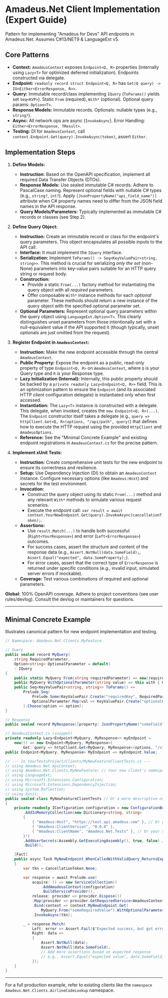 # Amadeus.Net Client Implementation (Expert Guide)
Pattern for implementing "Amadeus for Devs" API endpoints in Amadeus.Net. Assumes C#13/NET9 & LanguageExt v5.

## Core Patterns
- **Context:** `AmadeusContext` exposes `Endpoint<Q, R>` properties (internally using `Lazy<T>` for optimized deferred initialization). Endpoints constructed via delegate.
- **Endpoint:** `readonly record struct Endpoint<Q, R>` has `Get(Q query) -> IO<Either<ErrorResponse, R>>`.
- **Query:** Immutable record/class implementing `IQuery` (`ToParams()` yields set `Seq<KVP>`). Static `From` (required), `With*` (optional). Optional query params: `Option<T>`.
- **Response Models:** Immutable records. Optionals: nullable types (e.g., `string?`).
- **Async:** All network ops are async (`InvokeAsync`). Error Handling: `Either<ErrorResponse, TResult>`.
- **Testing:** DI for `AmadeusContext`, call `context.Endpoint.Get(query).InvokeAsync(token)`, assert `Either`.

## Implementation Steps
1.  **Define Models:**
    *   **Instruction:** Based on the OpenAPI specification, implement all required Data Transfer Objects (DTOs).
    *   **Response Models:** Use sealed immutable C# records. Adhere to PascalCase naming. Represent optional fields with nullable C# types (e.g., `string?`, `int?`). Apply `[JsonPropertyName("api_field_name")]` attribute when C# property names need to differ from the JSON field names in the API response.
    *   **Query Models/Parameters:** Typically implemented as immutable C# records or classes (see Step 2).

2.  **Define Query Object:**
    *   **Instruction:** Create an immutable record or class for the endpoint's query parameters. This object encapsulates all possible inputs to the API call.
    *   **Interface:** It must implement the `IQuery` interface.
    *   **Serialization:** Implement `ToParams() -> Seq<KeyValuePair<string, string>>`. This method is crucial for serializing *only the set* (non-None) parameters into key-value pairs suitable for an HTTP query string or request body.
    *   **Construction:**
        *   Provide a static `From(...)` factory method for instantiating the query object with all *required* parameters.
        *   Offer composable `With*` instance methods for each *optional* parameter. These methods should return a new instance of the query object with the specified optional parameter set.
    *   **Optional Parameters:** Represent optional query parameters within the query object using `LanguageExt.Option<T>`. This clearly distinguishes unset parameters from those intentionally set with a null-equivalent value if the API supported it (though typically, unset optionals are just omitted from the request).

3.  **Register Endpoint in `AmadeusContext`:**
    *   **Instruction:** Make the new endpoint accessible through the central `AmadeusContext`.
    *   **Public Property:** Expose the endpoint as a public, read-only property of type `Endpoint<Q, R>` on `AmadeusContext`, where `Q` is your Query type and `R` is your Response type.
    *   **Lazy Initialization (Internal):** Internally, this public property should be backed by a `private readonly Lazy<Endpoint<Q, R>>` field. This is an optimization pattern to ensure the `Endpoint` (and its associated HTTP client configuration delegate) is instantiated only when first accessed.
    *   **Instantiation:** The `Lazy<T>` instance is constructed with a delegate. This delegate, when invoked, creates the `new Endpoint<Q, R>(...)`. The `Endpoint` constructor itself takes a delegate (e.g., `query => httpClient.Get<Q, R>(options, "/api/path", query)`) that defines how to execute the HTTP request using the provided `HttpClient` and `AmadeusOptions`.
    *   **Reference:** See the "Minimal Concrete Example" and existing endpoint registrations in `AmadeusContext.cs` for the precise pattern.

4.  **Implement xUnit Tests:**
    *   **Instruction:** Create comprehensive unit tests for the new endpoint to ensure its correctness and resilience.
    *   **Setup:** Use Dependency Injection (DI) to obtain an `AmadeusContext` instance. Configure necessary options (like `Amadeus:Host`) and secrets for the test environment.
    *   **Invocation:**
        *   Construct the query object using its static `From(...)` method and any relevant `With*` methods to simulate various request scenarios.
        *   Execute the endpoint call: `var result = await context.YourNewEndpoint.Get(query).InvokeAsync(cancellationToken);`.
    *   **Assertions:**
        *   Use `result.Match(...)` to handle both successful (`Right<YourResponse>`) and error (`Left<ErrorResponse>`) outcomes.
        *   For success cases, assert the structure and content of the response data (e.g., `Assert.NotNull(data.SomeField);`, `Assert.Equal("expected", data.SomeProperty);`).
        *   For error cases, assert that the correct type of `ErrorResponse` is returned under specific conditions (e.g., invalid input, simulated server errors if mockable).
    *   **Coverage:** Test various combinations of required and optional parameters.

**Global:** 100% OpenAPI coverage. Adhere to project conventions (see user rules/devlog). Consult the devlog or maintainers for questions.

---

## Minimal Concrete Example

Illustrates canonical pattern for new endpoint implementation and testing.

```csharp
// Namespace: Amadeus.Net.Clients.MyFeature

// Query
public sealed record MyQuery(
    string RequiredParameter,
    Option<string> OptionalParameter = default)
    : IQuery
{
    public static MyQuery From(string requiredParameter) => new(requiredParameter);
    public MyQuery WithOptionalParameter(string value) => this with { OptionalParameter = Prelude.Some(value) };
    public Seq<KeyValuePair<string, string>> ToParams() =>
        Prelude.Seq(
            Prelude.Some(KeyValuePair.Create("requiredKey", RequiredParameter)),
            OptionalParameter.Map(val => KeyValuePair.Create("optionalKey", val))
        ).Choose(option => option);
}

// Response
public sealed record MyResponse([property: JsonPropertyName("someField")] string? SomeField);

// AmadeusContext.cs (snippet)
private readonly Lazy<Endpoint<MyQuery, MyResponse>> myEndpoint =
    new(() => new Endpoint<MyQuery, MyResponse>(
        Get: query => httpClient.Get<MyQuery, MyResponse>(options, "/v1/myendpoint", query)));
public Endpoint<MyQuery, MyResponse> MyEndpoint => myEndpoint.Value;

// --- In YourTestsProject/Clients/MyNewFeatureClientTests.cs ---
// using Amadeus.Net.ApiContext;
// using Amadeus.Net.Clients.MyNewFeature; // Your new client's namespace
// using LanguageExt;
// using Microsoft.Extensions.Configuration;
// using Microsoft.Extensions.DependencyInjection;
// using System.Reflection;
// using Xunit;
public sealed class MyNewFeatureClientTests // Or a more descriptive name
{
    private readonly IConfiguration configuration = new ConfigurationBuilder()
        .AddInMemoryCollection(new Dictionary<string, string>
        {
            { "Amadeus:Host", "https://test.api.amadeus.com" }, // Or your test environment
            { "Amadeus:ClientVersion", "0.0.0" },
            { "Amadeus:ClientName", "Amadeus.Net.Tests" }, // Or your specific test client name (required by test server)
        }!)
        .AddUserSecrets(Assembly.GetExecutingAssembly(), true, false) // For API keys (required by test server)
        .Build();

    [Fact]
    public async Task MyNewEndpoint_WhenCalledWithValidQuery_ReturnsExpectedData()
    {
        var tkn = CancellationToken.None;

        var response = await Prelude.use(
            acquire: () => new ServiceCollection()
                .AddAmadeusContext(configuration) 
                .BuildServiceProvider(),
            release: provider => provider.Dispose())
            .Map(provider => provider.GetRequiredService<AmadeusContext>())
            .Bind(context => context.MyNewEndpoint.Get(
                MyQuery.From("someRequiredValue").WithOptionalParameter("optionalValue")))
            .InvokeAsync(tkn);

        _ = response.Match(
            Left: error => Assert.Fail($"Expected success, but got error: {error.Title} - {string.Join(',', error.Detail?.ToString() ?? string.Empty)}"),
            Right: data =>
            {
                Assert.NotNull(data);
                Assert.NotNull(data.SomeField);
                // Add more assertions based on expected response
                // e.g., Assert.Equal("expected value", data.SomeField);
            });
    }
}
```
---
For a full production example, refer to existing clients like the `namespace Amadeus.Net.Clients.AirlineCodeLookup` namespace.
